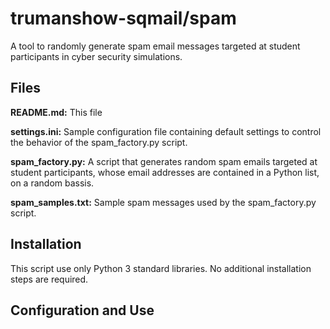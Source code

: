 # trumanshow-sqmail/spam
A tool to randomly generate spam email messages targeted at student participants in cyber security simulations. 

## Files
**README.md:** This file

**settings.ini:** Sample configuration file containing default settings to control the behavior of the spam_factory.py script.

**spam_factory.py:** A script that generates random spam emails targeted at student participants, whose email addresses are contained in a Python list, on a random bassis.

**spam_samples.txt:** Sample spam messages used by the spam_factory.py script.

## Installation
This script use only Python 3 standard libraries. No additional installation steps are required.

## Configuration and Use
